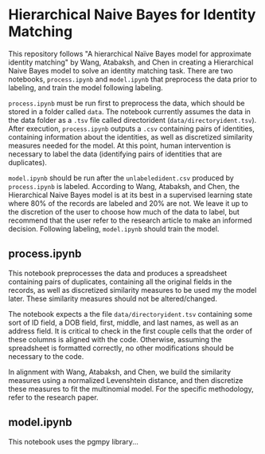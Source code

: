 # Hierarchical Naive Bayes for Identity Matching

This repository follows "A hierarchical Naïve Bayes model for approximate identity matching" by Wang, Atabaksh, and Chen in creating a Hierarchical Naive Bayes model to solve an identity matching task. There are two notebooks, `process.ipynb` and `model.ipynb` that preprocess the data prior to labeling, and train the model following labeling. 

`process.ipynb` must be run first to preprocess the data, which should be stored in a folder called `data`. The notebook currently assumes the data in the data folder as a `.tsv` file called directorident (`data/directoryident.tsv`). After execution, `process.ipynb` outputs a `.csv` containing pairs of identities, containing information about the identities, as well as discretized similarity measures needed for the model. At this point, human intervention is necessary to label the data (identifying pairs of identities that are duplicates).

`model.ipynb` should be run after the `unlabeledident.csv` produced by `process.ipynb` is labeled. According to Wang, Atabaksh, and Chen, the Hierarchical Naive Bayes model is at its best in a supervised learning state where 80% of the records are labeled and 20% are not. We leave it up to the discretion of the user to choose how much of the data to label, but recommend that the user refer to the research article to make an informed decision. Following labeling, `model.ipynb` should train the model. 


## process.ipynb
This notebook preprocesses the data and produces a spreadsheet containing pairs of duplicates, containing all the original fields in the records, as well as discretized similarity measures to be used my the model later. These similarity measures should not be altered/changed. 

The notebook expects a the file `data/directoryident.tsv` containing some sort of ID field, a DOB field, first, middle, and last names, as well as an address field. It is critical to check in the first couple cells that the order of these columns is aligned with the code. Otherwise, assuming the spreadsheet is formatted correctly, no other modifications should be necessary to the code.

In alignment with Wang, Atabaksh, and Chen, we build the similarity measures using a normalized Levenshtein distance, and then discretize these measures to fit the multinomial model. For the specific methodology, refer to the research paper.


## model.ipynb
This notebook uses the pgmpy library...
